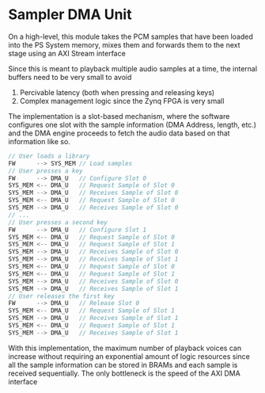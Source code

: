 # Sampler DMA Unit

On a high-level, this module takes the PCM samples that have been loaded into the PS System memory, mixes them and forwards them to the next stage using an AXI Stream interface

Since this is meant to playback multiple audio samples at a time, the internal buffers need to be very small to avoid

1) Percivable latency (both when pressing and releasing keys)
2) Complex management logic since the Zynq FPGA is very small

The implementation is a slot-based mechanism, where the software configures one slot with the sample information (DMA Address, length, etc.) and the DMA engine proceeds to fetch the audio data based on that information like so.

```C
// User loads a library
FW      --> SYS_MEM // Load samples
// User presses a key
FW      --> DMA_U   // Configure Slot 0
SYS_MEM <-- DMA_U   // Request Sample of Slot 0
SYS_MEM --> DMA_U   // Receives Sample of Slot 0
SYS_MEM <-- DMA_U   // Request Sample of Slot 0
SYS_MEM --> DMA_U   // Receives Sample of Slot 0
// ...
// User presses a second key
FW      --> DMA_U   // Configure Slot 1
SYS_MEM <-- DMA_U   // Request Sample of Slot 0
SYS_MEM <-- DMA_U   // Request Sample of Slot 1
SYS_MEM --> DMA_U   // Receives Sample of Slot 0
SYS_MEM --> DMA_U   // Receives Sample of Slot 1
SYS_MEM <-- DMA_U   // Request Sample of Slot 0
SYS_MEM <-- DMA_U   // Request Sample of Slot 1
SYS_MEM --> DMA_U   // Receives Sample of Slot 0
SYS_MEM --> DMA_U   // Receives Sample of Slot 1
// User releases the first key
FW      --> DMA_U   // Release Slot 0
SYS_MEM <-- DMA_U   // Request Sample of Slot 1
SYS_MEM --> DMA_U   // Receives Sample of Slot 1
SYS_MEM <-- DMA_U   // Request Sample of Slot 1
SYS_MEM --> DMA_U   // Receives Sample of Slot 1
```

With this implementation, the maximum number of playback voices can increase without requiring an exponential amount of logic resources since all the sample information can be stored in BRAMs and each sample is received sequentially. The only bottleneck is the speed of the AXI DMA interface
